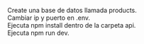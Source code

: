 Create una base de datos llamada products.  
Cambiar ip y puerto en .env.  
Ejecuta npm install dentro de la carpeta api.  
Ejecuta npm run dev.
